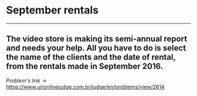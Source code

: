 # September rentals
---
**The video store is making its semi-annual report and needs your help. All you have to do is select the name of the clients and the date of rental, from the rentals made in September 2016.**
---
*Problem's link* -> https://www.urionlinejudge.com.br/judge/en/problems/view/2614
